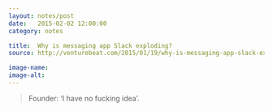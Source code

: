 ```yaml
---
layout: notes/post
date:   2015-02-02 12:00:00
category: notes

title:  Why is messaging app Slack exploding?
source: http://venturebeat.com/2015/01/19/why-is-messaging-app-slack-exploding-founder-i-have-no-f-king-idea

image-name: 
image-alt:
---
```


> Founder: ‘I have no fucking idea’.
